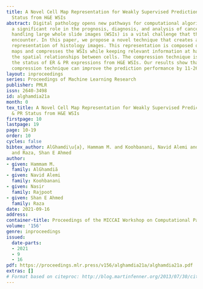 ```yaml
---
title: A Novel Cell Map Representation for Weakly Supervised Prediction of ER & PR
  Status from H&E WSIs
abstract: Digital pathology opens new pathways for computational algorithms to play
  a significant role in the prognosis, diagnosis, and analysis of cancer. However,
  handling large whole slide images (WSIs) is a vital challenge that these algorithms
  encounter. In this paper, we propose a novel technique that creates a compressed
  representation of histology images. This representation is composed of cellular
  maps and compresses the WSIs while keeping relevant information at hand including
  the spatial relationships between cells. The compression technique is used to predict
  the status of ER & PR expressions from H&E WSIs. Our results show that the proposed
  compression technique can improve the prediction performance by 11-26%.
layout: inproceedings
series: Proceedings of Machine Learning Research
publisher: PMLR
issn: 2640-3498
id: alghamdia21a
month: 0
tex_title: A Novel Cell Map Representation for Weakly Supervised Prediction of ER
  & PR Status from H&E WSIs
firstpage: 10
lastpage: 19
page: 10-19
order: 10
cycles: false
bibtex_author: AlGhamdi\u{a}, Hammam M. and Koohbanani, Navid Alemi and Rajpoot, Nasir
  and Raza, Shan E Ahmed
author:
- given: Hammam M.
  family: AlGhamdiă
- given: Navid Alemi
  family: Koohbanani
- given: Nasir
  family: Rajpoot
- given: Shan E Ahmed
  family: Raza
date: 2021-09-16
address:
container-title: Proceedings of the MICCAI Workshop on Computational Pathology
volume: '156'
genre: inproceedings
issued:
  date-parts:
  - 2021
  - 9
  - 16
pdf: https://proceedings.mlr.press/v156/alghamdia21a/alghamdia21a.pdf
extras: []
# Format based on citeproc: http://blog.martinfenner.org/2013/07/30/citeproc-yaml-for-bibliographies/
---
```

